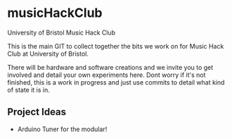 # musicHackClub
University of Bristol Music Hack Club

This is the main GIT to collect together the bits we work on for Music Hack Club at University of Bristol. 

There will be hardware and software creations and we invite you to get involved and detail your own experiments here. Dont worry if it's not finished, this is a work in progress and just use commits to detail what kind of state it is in. 


## Project Ideas
- Arduino Tuner for the modular!

